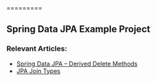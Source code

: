 =========

## Spring Data JPA Example Project

### Relevant Articles: 
- [Spring Data JPA – Derived Delete Methods](https://www.baeldung.com/spring-data-jpa-deleteby)
- [JPA Join Types](https://www.baeldung.com/jpa-join-types)
